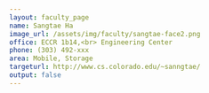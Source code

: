```yaml
---
layout: faculty_page
name: Sangtae Ha
image_url: /assets/img/faculty/sangtae-face2.png
office: ECCR 1b14,<br> Engineering Center
phone: (303) 492-xxx
area: Mobile, Storage
targeturl: http://www.cs.colorado.edu/~sanngtae/
output: false
---
```

